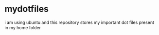 # mydotfiles
i am using ubuntu and this repository stores my important dot files present in my home folder
